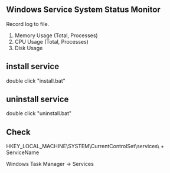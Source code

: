 ## Windows Service System Status Monitor
Record log to file.

1. Memory Usage (Total, Processes)
2. CPU Usage (Total, Processes)
3. Disk Usage





## install service

double click  "install.bat"



## uninstall service

double click "uninstall.bat"


## Check 

HKEY_LOCAL_MACHINE\SYSTEM\CurrentControlSet\services\ + ServiceName

Windows Task Manager -> Services

